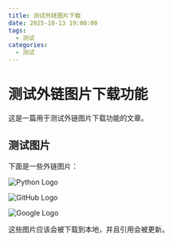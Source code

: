 ```yaml
---
title: 测试外链图片下载
date: 2025-10-13 19:00:00
tags: 
  - 测试
categories: 
  - 测试
---
```


# 测试外链图片下载功能

这是一篇用于测试外链图片下载功能的文章。

## 测试图片

下面是一些外链图片：

![Python Logo](/images/python-logo.png)

![GitHub Logo](/images/GitHub-Mark.png)

![Google Logo](/images/googlelogo_color_272x92dp.png)

这些图片应该会被下载到本地，并且引用会被更新。